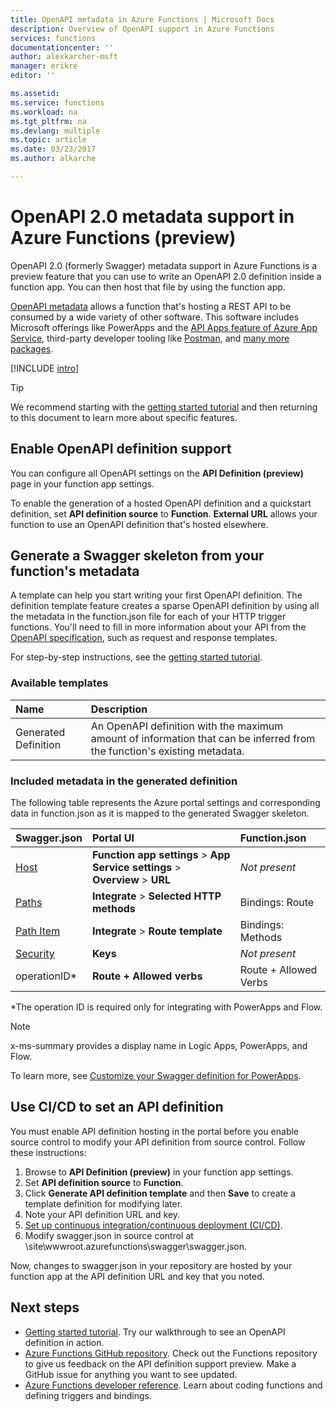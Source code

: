```yaml
---
title: OpenAPI metadata in Azure Functions | Microsoft Docs
description: Overview of OpenAPI support in Azure Functions
services: functions
documentationcenter: ''
author: alexkarcher-msft
manager: erikre
editor: ''

ms.assetid:
ms.service: functions
ms.workload: na
ms.tgt_pltfrm: na
ms.devlang: multiple
ms.topic: article
ms.date: 03/23/2017
ms.author: alkarche

---
```

# OpenAPI 2.0 metadata support in Azure Functions (preview)
OpenAPI 2.0 (formerly Swagger) metadata support in Azure Functions is a preview feature that you can use to write an OpenAPI 2.0 definition inside a function app. You can then host that file by using the function app.

[OpenAPI metadata](http://swagger.io/) allows a function that's hosting a REST API to be consumed by a wide variety of other software. This software includes Microsoft offerings like PowerApps and the [API Apps feature of Azure App Service](https://docs.microsoft.com/azure/app-service-api/app-service-api-dotnet-get-started#a-idcodegena-generate-client-code-for-the-data-tier), third-party developer tooling like [Postman](https://www.getpostman.com/docs/importing_swagger), and [many more packages](http://swagger.io/tools/).

[!INCLUDE [intro](../../includes/functions-bindings-intro.md)]

>[!TIP]
>We recommend starting with the [getting started tutorial](./functions-api-definition-getting-started.md) and then returning to this document to learn more about specific features.

## <a name="enable"></a>Enable OpenAPI definition support
You can configure all OpenAPI settings on the **API Definition (preview)** page in your function app settings.

To enable the generation of a hosted OpenAPI definition and a quickstart definition, set **API definition source** to **Function**. **External URL** allows your function to use an OpenAPI definition that's hosted elsewhere.

## <a name="generate-definition"></a>Generate a Swagger skeleton from your function's metadata
A template can help you start writing your first OpenAPI definition. The definition template feature creates a sparse OpenAPI definition by using all the metadata in the function.json file for each of your HTTP trigger functions. You'll need to fill in more information about your API from the [OpenAPI specification](http://swagger.io/specification/), such as request and response templates.

For step-by-step instructions, see the [getting started tutorial](./functions-api-definition-getting-started.md).

### <a name="templates"></a>Available templates

|Name| Description |
|:-----|:-----|
|Generated Definition|An OpenAPI definition with the maximum amount of information that can be inferred from the function's existing metadata.|

### <a name="quickstart-details"></a>Included metadata in the generated definition

The following table represents the Azure portal settings and corresponding data in function.json as it is mapped to the generated Swagger skeleton.

|Swagger.json|Portal UI|Function.json|
|:----|:-----|:-----|
|[Host](http://swagger.io/specification/#fixed-fields-15)|**Function app settings** > **App Service settings** > **Overview** > **URL**|*Not present*
|[Paths](http://swagger.io/specification/#paths-object-29)|**Integrate** > **Selected HTTP methods**|Bindings: Route
|[Path Item](http://swagger.io/specification/#path-item-object-32)|**Integrate** > **Route template**|Bindings: Methods
|[Security](http://swagger.io/specification/#security-scheme-object-112)|**Keys**|*Not present*|
|operationID*|**Route + Allowed verbs**|Route + Allowed Verbs|

\*The operation ID is required only for integrating with PowerApps and Flow.
> [!NOTE]
>  x-ms-summary provides a display name in Logic Apps, PowerApps, and Flow.
>
> To learn more, see [Customize your Swagger definition for PowerApps](https://powerapps.microsoft.com/tutorials/customapi-how-to-swagger/).

## <a name="CICD"></a>Use CI/CD to set an API definition

 You must enable API definition hosting in the portal before you enable source control to modify your API definition from source control. Follow these instructions:

1. Browse to **API Definition (preview)** in your function app settings.
  1. Set **API definition source** to **Function**.
  1. Click **Generate API definition template** and then **Save** to create a template definition for modifying later.
  1. Note your API definition URL and key.
1. [Set up continuous integration/continuous deployment (CI/CD)](https://docs.microsoft.com/azure/azure-functions/functions-continuous-deployment#continuous-deployment-requirements).
2. Modify swagger.json in source control at \site\wwwroot\.azurefunctions\swagger\swagger.json.

Now, changes to swagger.json in your repository are hosted by your function app at the API definition URL and key that you noted.

## Next steps
* [Getting started tutorial](functions-api-definition-getting-started.md). Try our walkthrough to see an OpenAPI definition in action.
* [Azure Functions GitHub repository](https://github.com/Azure/Azure-Functions/). Check out the Functions repository to give us feedback on the API definition support preview. Make a GitHub issue for anything you want to see updated.
* [Azure Functions developer reference](functions-reference.md). Learn about coding functions and defining triggers and bindings.
